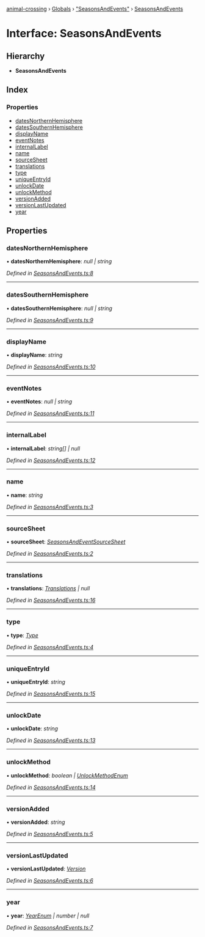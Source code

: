 [animal-crossing](../README.md) › [Globals](../globals.md) › ["SeasonsAndEvents"](../modules/_seasonsandevents_.md) › [SeasonsAndEvents](_seasonsandevents_.seasonsandevents.md)

# Interface: SeasonsAndEvents

## Hierarchy

* **SeasonsAndEvents**

## Index

### Properties

* [datesNorthernHemisphere](_seasonsandevents_.seasonsandevents.md#datesnorthernhemisphere)
* [datesSouthernHemisphere](_seasonsandevents_.seasonsandevents.md#datessouthernhemisphere)
* [displayName](_seasonsandevents_.seasonsandevents.md#displayname)
* [eventNotes](_seasonsandevents_.seasonsandevents.md#eventnotes)
* [internalLabel](_seasonsandevents_.seasonsandevents.md#internallabel)
* [name](_seasonsandevents_.seasonsandevents.md#name)
* [sourceSheet](_seasonsandevents_.seasonsandevents.md#sourcesheet)
* [translations](_seasonsandevents_.seasonsandevents.md#translations)
* [type](_seasonsandevents_.seasonsandevents.md#type)
* [uniqueEntryId](_seasonsandevents_.seasonsandevents.md#uniqueentryid)
* [unlockDate](_seasonsandevents_.seasonsandevents.md#unlockdate)
* [unlockMethod](_seasonsandevents_.seasonsandevents.md#unlockmethod)
* [versionAdded](_seasonsandevents_.seasonsandevents.md#versionadded)
* [versionLastUpdated](_seasonsandevents_.seasonsandevents.md#versionlastupdated)
* [year](_seasonsandevents_.seasonsandevents.md#year)

## Properties

###  datesNorthernHemisphere

• **datesNorthernHemisphere**: *null | string*

*Defined in [SeasonsAndEvents.ts:8](https://github.com/Norviah/animal-crossing/blob/e8c2f7d/module/types/SeasonsAndEvents.ts#L8)*

___

###  datesSouthernHemisphere

• **datesSouthernHemisphere**: *null | string*

*Defined in [SeasonsAndEvents.ts:9](https://github.com/Norviah/animal-crossing/blob/e8c2f7d/module/types/SeasonsAndEvents.ts#L9)*

___

###  displayName

• **displayName**: *string*

*Defined in [SeasonsAndEvents.ts:10](https://github.com/Norviah/animal-crossing/blob/e8c2f7d/module/types/SeasonsAndEvents.ts#L10)*

___

###  eventNotes

• **eventNotes**: *null | string*

*Defined in [SeasonsAndEvents.ts:11](https://github.com/Norviah/animal-crossing/blob/e8c2f7d/module/types/SeasonsAndEvents.ts#L11)*

___

###  internalLabel

• **internalLabel**: *string[] | null*

*Defined in [SeasonsAndEvents.ts:12](https://github.com/Norviah/animal-crossing/blob/e8c2f7d/module/types/SeasonsAndEvents.ts#L12)*

___

###  name

• **name**: *string*

*Defined in [SeasonsAndEvents.ts:3](https://github.com/Norviah/animal-crossing/blob/e8c2f7d/module/types/SeasonsAndEvents.ts#L3)*

___

###  sourceSheet

• **sourceSheet**: *[SeasonsAndEventSourceSheet](../enums/_seasonsandevents_.seasonsandeventsourcesheet.md)*

*Defined in [SeasonsAndEvents.ts:2](https://github.com/Norviah/animal-crossing/blob/e8c2f7d/module/types/SeasonsAndEvents.ts#L2)*

___

###  translations

• **translations**: *[Translations](_seasonsandevents_.translations.md) | null*

*Defined in [SeasonsAndEvents.ts:16](https://github.com/Norviah/animal-crossing/blob/e8c2f7d/module/types/SeasonsAndEvents.ts#L16)*

___

###  type

• **type**: *[Type](../enums/_seasonsandevents_.type.md)*

*Defined in [SeasonsAndEvents.ts:4](https://github.com/Norviah/animal-crossing/blob/e8c2f7d/module/types/SeasonsAndEvents.ts#L4)*

___

###  uniqueEntryId

• **uniqueEntryId**: *string*

*Defined in [SeasonsAndEvents.ts:15](https://github.com/Norviah/animal-crossing/blob/e8c2f7d/module/types/SeasonsAndEvents.ts#L15)*

___

###  unlockDate

• **unlockDate**: *string*

*Defined in [SeasonsAndEvents.ts:13](https://github.com/Norviah/animal-crossing/blob/e8c2f7d/module/types/SeasonsAndEvents.ts#L13)*

___

###  unlockMethod

• **unlockMethod**: *boolean | [UnlockMethodEnum](../enums/_seasonsandevents_.unlockmethodenum.md)*

*Defined in [SeasonsAndEvents.ts:14](https://github.com/Norviah/animal-crossing/blob/e8c2f7d/module/types/SeasonsAndEvents.ts#L14)*

___

###  versionAdded

• **versionAdded**: *string*

*Defined in [SeasonsAndEvents.ts:5](https://github.com/Norviah/animal-crossing/blob/e8c2f7d/module/types/SeasonsAndEvents.ts#L5)*

___

###  versionLastUpdated

• **versionLastUpdated**: *[Version](../enums/_seasonsandevents_.version.md)*

*Defined in [SeasonsAndEvents.ts:6](https://github.com/Norviah/animal-crossing/blob/e8c2f7d/module/types/SeasonsAndEvents.ts#L6)*

___

###  year

• **year**: *[YearEnum](../enums/_seasonsandevents_.yearenum.md) | number | null*

*Defined in [SeasonsAndEvents.ts:7](https://github.com/Norviah/animal-crossing/blob/e8c2f7d/module/types/SeasonsAndEvents.ts#L7)*
